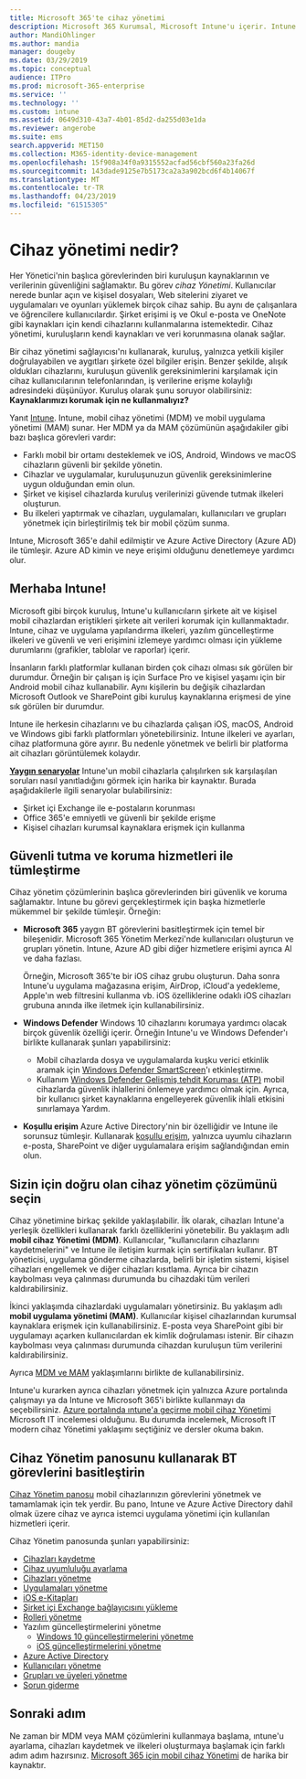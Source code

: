 ```yaml
---
title: Microsoft 365'te cihaz yönetimi
description: Microsoft 365 Kurumsal, Microsoft Intune'u içerir. Intune mobil cihaz yönetimi ve kuruluşunuz için mobil uygulama yönetimine nasıl sağladığını görürsünüz. Yaygın senaryoları okuyun ve Microsoft 365 ortamınızda dağıtmak için Intune kullanıyor.
author: MandiOhlinger
ms.author: mandia
manager: dougeby
ms.date: 03/29/2019
ms.topic: conceptual
audience: ITPro
ms.prod: microsoft-365-enterprise
ms.service: ''
ms.technology: ''
ms.custom: intune
ms.assetid: 0649d310-43a7-4b01-85d2-da255d03e1da
ms.reviewer: angerobe
ms.suite: ems
search.appverid: MET150
ms.collection: M365-identity-device-management
ms.openlocfilehash: 15f908a34f0a9315552acfad56cbf560a23fa26d
ms.sourcegitcommit: 143dade9125e7b5173ca2a3a902bcd6f4b14067f
ms.translationtype: MT
ms.contentlocale: tr-TR
ms.lasthandoff: 04/23/2019
ms.locfileid: "61515305"
---
```

# <a name="what-is-device-management"></a>Cihaz yönetimi nedir? 

Her Yönetici'nin başlıca görevlerinden biri kuruluşun kaynaklarının ve verilerinin güvenliğini sağlamaktır. Bu görev *cihaz Yönetimi*. Kullanıcılar nerede bunlar açın ve kişisel dosyaları, Web sitelerini ziyaret ve uygulamaları ve oyunları yüklemek birçok cihaz sahip. Bu aynı de çalışanlara ve öğrencilere kullanıcılardır. Şirket erişimi iş ve Okul e-posta ve OneNote gibi kaynakları için kendi cihazlarını kullanmalarına istemektedir. Cihaz yönetimi, kuruluşların kendi kaynakları ve veri korunmasına olanak sağlar. 

Bir cihaz yönetimi sağlayıcısı'nı kullanarak, kuruluş, yalnızca yetkili kişiler doğrulayabilen ve aygıtları şirkete özel bilgiler erişin. Benzer şekilde, alışık oldukları cihazlarını, kuruluşun güvenlik gereksinimlerini karşılamak için cihaz kullanıcılarının telefonlarından, iş verilerine erişme kolaylığı adresindeki düşünüyor. Kuruluş olarak şunu soruyor olabilirsiniz: **Kaynaklarımızı korumak için ne kullanmalıyız?**

Yanıt [Intune](https://docs.microsoft.com/intune/introduction-intune). Intune, mobil cihaz yönetimi (MDM) ve mobil uygulama yönetimi (MAM) sunar. Her MDM ya da MAM çözümünün aşağıdakiler gibi bazı başlıca görevleri vardır:

- Farklı mobil bir ortamı desteklemek ve iOS, Android, Windows ve macOS cihazların güvenli bir şekilde yönetin.
- Cihazlar ve uygulamalar, kuruluşunuzun güvenlik gereksinimlerine uygun olduğundan emin olun.
- Şirket ve kişisel cihazlarda kuruluş verilerinizi güvende tutmak ilkeleri oluşturun.
- Bu ilkeleri yaptırmak ve cihazları, uygulamaları, kullanıcıları ve grupları yönetmek için birleştirilmiş tek bir mobil çözüm sunma.

Intune, Microsoft 365'e dahil edilmiştir ve Azure Active Directory (Azure AD) ile tümleşir. Azure AD kimin ve neye erişimi olduğunu denetlemeye yardımcı olur.

## <a name="hello-intune"></a>Merhaba Intune!
Microsoft gibi birçok kuruluş, Intune'u kullanıcıların şirkete ait ve kişisel mobil cihazlardan eriştikleri şirkete ait verileri korumak için kullanmaktadır. Intune, cihaz ve uygulama yapılandırma ilkeleri, yazılım güncelleştirme ilkeleri ve güvenli ve veri erişimini izlemeye yardımcı olması için yükleme durumlarını (grafikler, tablolar ve raporlar) içerir.

İnsanların farklı platformlar kullanan birden çok cihazı olması sık görülen bir durumdur. Örneğin bir çalışan iş için Surface Pro ve kişisel yaşamı için bir Android mobil cihaz kullanabilir. Aynı kişilerin bu değişik cihazlardan Microsoft Outlook ve SharePoint gibi kuruluş kaynaklarına erişmesi de yine sık görülen bir durumdur.

Intune ile herkesin cihazlarını ve bu cihazlarda çalışan iOS, macOS, Android ve Windows gibi farklı platformları yönetebilirsiniz. Intune ilkeleri ve ayarları, cihaz platformuna göre ayırır. Bu nedenle yönetmek ve belirli bir platforma ait cihazları görüntülemek kolaydır.

**[Yaygın senaryolar](https://docs.microsoft.com/intune/common-scenarios)** Intune'un mobil cihazlarla çalışılırken sık karşılaşılan soruları nasıl yanıtladığını görmek için harika bir kaynaktır. Burada aşağıdakilerle ilgili senaryolar bulabilirsiniz:  
- Şirket içi Exchange ile e-postaların korunması
- Office 365'e emniyetli ve güvenli bir şekilde erişme
- Kişisel cihazları kurumsal kaynaklara erişmek için kullanma

## <a name="integration-with-secure-and-protect-services"></a>Güvenli tutma ve koruma hizmetleri ile tümleştirme
Cihaz yönetim çözümlerinin başlıca görevlerinden biri güvenlik ve koruma sağlamaktır. Intune bu görevi gerçekleştirmek için başka hizmetlerle mükemmel bir şekilde tümleşir. Örneğin:

- **Microsoft 365** yaygın BT görevlerini basitleştirmek için temel bir bileşenidir. Microsoft 365 Yönetim Merkezi'nde kullanıcıları oluşturun ve grupları yönetin. Intune, Azure AD gibi diğer hizmetlere erişimi ayrıca Al ve daha fazlası. 

  Örneğin, Microsoft 365'te bir iOS cihaz grubu oluşturun. Daha sonra Intune'u uygulama mağazasına erişim, AirDrop, iCloud'a yedekleme, Apple'ın web filtresini kullanma vb. iOS özelliklerine odaklı iOS cihazları grubuna anında ilke iletmek için kullanabilirsiniz.

- **Windows Defender** Windows 10 cihazlarını korumaya yardımcı olacak birçok güvenlik özelliği içerir. Örneğin Intune'u ve Windows Defender'ı birlikte kullanarak şunları yapabilirsiniz: 

    - Mobil cihazlarda dosya ve uygulamalarda kuşku verici etkinlik aramak için [Windows Defender SmartScreen](https://docs.microsoft.com/intune/endpoint-protection-windows-10)'ı etkinleştirme. 
    - Kullanım [Windows Defender Gelişmiş tehdit Koruması (ATP)](https://docs.microsoft.com/intune/advanced-threat-protection) mobil cihazlarda güvenlik ihlallerini önlemeye yardımcı olmak için. Ayrıca, bir kullanıcı şirket kaynaklarına engelleyerek güvenlik ihlali etkisini sınırlamaya Yardım.

- **Koşullu erişim** Azure Active Directory'nin bir özelliğidir ve Intune ile sorunsuz tümleşir. Kullanarak [koşullu erişim](https://docs.microsoft.com/intune/conditional-access), yalnızca uyumlu cihazların e-posta, SharePoint ve diğer uygulamalara erişim sağlandığından emin olun. 

## <a name="choose-the-device-management-solution-thats-right-for-you"></a>Sizin için doğru olan cihaz yönetim çözümünü seçin

Cihaz yönetimine birkaç şekilde yaklaşılabilir. İlk olarak, cihazları Intune'a yerleşik özellikleri kullanarak farklı özelliklerini yönetebilir. Bu yaklaşım adlı **mobil cihaz Yönetimi (MDM)**. Kullanıcılar, "kullanıcıların cihazlarını kaydetmelerini" ve Intune ile iletişim kurmak için sertifikaları kullanır. BT yöneticisi, uygulama gönderme cihazlarda, belirli bir işletim sistemi, kişisel cihazları engellemek ve diğer cihazları kısıtlama. Ayrıca bir cihazın kaybolması veya çalınması durumunda bu cihazdaki tüm verileri kaldırabilirsiniz. 

İkinci yaklaşımda cihazlardaki uygulamaları yönetirsiniz. Bu yaklaşım adlı **mobil uygulama yönetimi (MAM)**. Kullanıcılar kişisel cihazlarından kurumsal kaynaklara erişmek için kullanabilirsiniz. E-posta veya SharePoint gibi bir uygulamayı açarken kullanıcılardan ek kimlik doğrulaması istenir. Bir cihazın kaybolması veya çalınması durumunda cihazdan kuruluşun tüm verilerini kaldırabilirsiniz. 

Ayrıca [MDM ve MAM](https://docs.microsoft.com/intune/byod-technology-decisions) yaklaşımlarını birlikte de kullanabilirsiniz.

Intune'u kurarken ayrıca cihazları yönetmek için yalnızca Azure portalında çalışmayı ya da Intune ve Microsoft 365'i birlikte kullanmayı da seçebilirsiniz. [Azure portalında ıntune'a geçirme mobil cihaz Yönetimi](https://www.microsoft.com/itshowcase/Article/Content/1042/Migrating-mobile-device-management-to-Intune-in-the-Azure-portal) Microsoft IT incelemesi olduğunu. Bu durumda incelemek, Microsoft IT modern cihaz Yönetimi yaklaşımı seçtiğiniz ve dersler okuma bakın.

## <a name="simplify-it-tasks-using-the-device-management-dashboard"></a>Cihaz Yönetim panosunu kullanarak BT görevlerini basitleştirin

[Cihaz Yönetim panosu](https://devicemanagement.portal.azure.com/) mobil cihazlarınızın görevlerini yönetmek ve tamamlamak için tek yerdir. Bu pano, Intune ve Azure Active Directory dahil olmak üzere cihaz ve ayrıca istemci uygulama yönetimi için kullanılan hizmetleri içerir. 

Cihaz Yönetim panosunda şunları yapabilirsiniz:

- [Cihazları kaydetme](https://docs.microsoft.com/intune/device-enrollment)
- [Cihaz uyumluluğu ayarlama](https://docs.microsoft.com/intune/device-compliance-get-started)
- [Cihazları yönetme](https://docs.microsoft.com/intune/device-management)
- [Uygulamaları yönetme](https://docs.microsoft.com/intune/app-management)  
- [iOS e-Kitapları](https://docs.microsoft.com/intune/vpp-ebooks-ios)  
- [Şirket içi Exchange bağlayıcısını yükleme](https://docs.microsoft.com/intune/exchange-connector-install)  
- [Rolleri yönetme](https://docs.microsoft.com/intune/role-based-access-control)  
- Yazılım güncelleştirmelerini yönetme
  - [Windows 10 güncelleştirmelerini yönetme](https://docs.microsoft.com/intune/windows-update-for-business-configure)  
  - [iOS güncelleştirmelerini yönetme](https://docs.microsoft.com/intune/software-updates-ios)  
- [Azure Active Directory](https://docs.microsoft.com/azure/active-directory)  
- [Kullanıcıları yönetme](https://docs.microsoft.com/azure/active-directory/fundamentals/add-users-azure-active-directory)
- [Grupları ve üyeleri yönetme](https://docs.microsoft.com/azure/active-directory/fundamentals/active-directory-manage-groups)
- [Sorun giderme](https://docs.microsoft.com/intune/help-desk-operators)

## <a name="next-step"></a>Sonraki adım
Ne zaman bir MDM veya MAM çözümlerini kullanmaya başlama, ıntune'u ayarlama, cihazları kaydetmek ve ilkeleri oluşturmaya başlamak için farklı adım adım hazırsınız. [Microsoft 365 için mobil cihaz Yönetimi](https://docs.microsoft.com/microsoft-365/enterprise/mobility-infrastructure) de harika bir kaynaktır.
